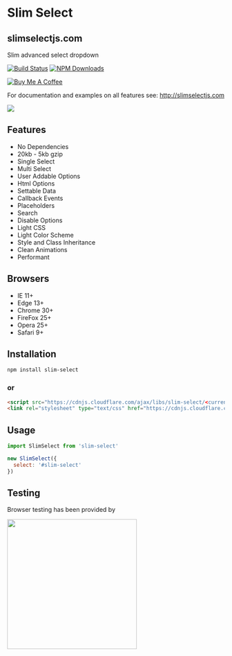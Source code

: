 # Slim Select 
## slimselectjs.com
Slim advanced select dropdown

[![Build Status](https://travis-ci.org/brianvoe/slim-select.svg?branch=master)](https://travis-ci.org/brianvoe/slim-select)
[![NPM Downloads](https://img.shields.io/npm/dt/slim-select.svg)](https://www.npmjs.com/package/slim-select)

<a href="https://www.buymeacoffee.com/brianvoe" target="_blank"><img src="https://www.buymeacoffee.com/assets/img/custom_images/orange_img.png" alt="Buy Me A Coffee" style="height: auto !important;width: auto !important;" ></a>

For documentation and examples on all features see: http://slimselectjs.com

![](https://raw.githubusercontent.com/brianvoe/slim-select/master/slimselect.gif)

## Features
- No Dependencies
- 20kb - 5kb gzip
- Single Select
- Multi Select
- User Addable Options
- Html Options
- Settable Data
- Callback Events
- Placeholders
- Search
- Disable Options
- Light CSS
- Light Color Scheme
- Style and Class Inheritance
- Clean Animations
- Performant

## Browsers
- IE 11+
- Edge 13+
- Chrome 30+
- FireFox 25+
- Opera 25+
- Safari 9+

## Installation
```bash
npm install slim-select
```

### or

```html
<script src="https://cdnjs.cloudflare.com/ajax/libs/slim-select/<current_version>/slimselect.min.js"></script>
<link rel="stylesheet" type="text/css" href="https://cdnjs.cloudflare.com/ajax/libs/slim-select/<current_version>/slimselect.min.css"> 
```

## Usage
```javascript
import SlimSelect from 'slim-select'

new SlimSelect({
  select: '#slim-select'
})
```

## Testing
Browser testing has been provided by

<img src="https://digitalscientists.com/system/images/1448/original/logo-browserstack.png" width="300" />
